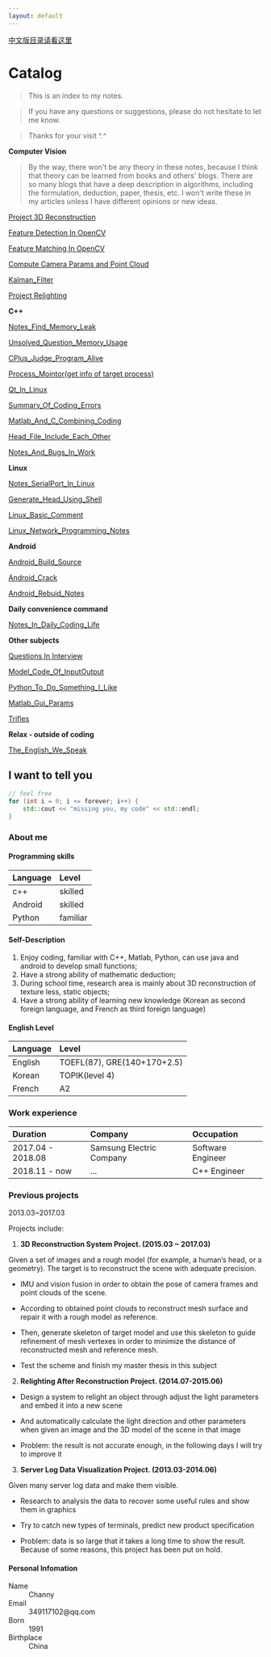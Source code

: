 ```yaml
---
layout: default
---
```


[中文版目录请看这里](./Index_Chinese)

# Catalog

>This is an index to my notes. 

>If you have any questions or suggestions, please do not hesitate to let me know.

>Thanks for your visit ^.^

**Computer Vision**

>By the way, there won't be any theory in these notes, because I think that theory can be learned from books and others' blogs. There are so many blogs that have a deep description in algorithms, including the formulation, deduction, paper, thesis, etc. I won't write these in my articles unless I have different opinions or new ideas.

[Project 3D Reconstruction](./blog/CV/Project_3D_Reconstruction.html)

[Feature Detection In OpenCV](./blog/CV/Feature_Detection_In_OpenCV.html)

[Feature Matching In OpenCV](./blog/CV/Feature_Matching_In_OpenCV.html)

[Compute Camera Params and Point Cloud](./blog/CV/Compute_Camera_Params_and_Point_Cloud.html)

[Kalman_Filter](./blog/CV/Kalman_Filter)

[Project Relighting](./blog/CV/Project_Relighting.html)

**C++**

[Notes_Find_Memory_Leak](./blog/C++/Notes_Find_Memory_Leak)

[Unsolved_Question_Memory_Usage](./blog/C++/Unsolved_Question_Memory_Usage)

[CPlus_Judge_Program_Alive](./blog/CPlus_Judge_Program_Alive)

[Process_Mointor(get info of target process)](./blog/C++/Process_Monitor)

[Qt_In_Linux](./blog/linux/Qt_In_Linux)

[Summary_Of_Coding_Errors](./blog/C++/Summary_Of_Coding_Errors)

[Matlab_And_C_Combining_Coding](./blog/C++/Matlab_And_C_Combining_Coding)

[Head_File_Include_Each_Other](./blog/C++/Head_File_Include_Each_Other)

[Notes_And_Bugs_In_Work](./blog/C++/Notes_And_Bugs_In_Work)

**Linux**

[Notes_SerialPort_In_Linux](./blog/linux/Notes_SerialPort_In_Linux)

[Generate_Head_Using_Shell](./blog/tools/Generate_Head_Using_Shell.html)

[Linux_Basic_Comment](./blog/linux/Linux_Basic_Comment)

[Linux_Network_Programming_Notes](./blog/linux/Linux_Network_Programming_Notes)

**Android**

[Android_Build_Source](./blog/Android/Android_Build_Source)

[Android_Crack](./blog/Android/Android_Crack.html)

[Android_Rebuid_Notes](./blog/Android/Android_Rebuid_Notes)

**Daily convenience command**

[Notes_In_Daily_Coding_Life](./blog/Notes_In_Daily_Coding_Life)

**Other subjects**

[Questions In Interview](./blog/Questions_In_Interview.html)

[Model_Code_Of_InputOutput](./blog/others/Model_Code_Of_InputOutput)

[Python_To_Do_Something_I_Like](./blog/others/Python_To_Do_Something_I_Like)

[Matlab_Gui_Params](./blog/others/Matlab_Gui_Params)

[Trifles](./blog/Trifles.html)

**Relax - outside of coding**

[The_English_We_Speak](./fun/Notes_The_English_We_Speak)

## I want to tell you

```c++
// feel free
for (int i = 0; i <= forever; i++) {
	std::cout << "missing you, my code" << std::endl;
}
```

### About me

#### Programming skills

| Language     | Level             |
|:-------------|:------------------|
| c++          | skilled           |
| Android      | skilled           |
| Python       | familiar          |

#### Self-Description

1. Enjoy coding, familiar with C++, Matlab, Python, can use java and android to develop small functions;
2. Have a strong ability of mathematic deduction;
3. During school time, research area is mainly about 3D reconstruction of texture less, static objects;
4. Have a strong ability of learning new knowledge (Korean as second foreign language, and French as third foreign language)

#### English Level

| Language     | Level                      |
|:-------------|:---------------------------|
| English      | TOEFL(87), GRE(140+170+2.5)|
| Korean       | TOPIK(level 4)             |
| French       | A2                         |

### Work experience

| Duration          | Company                           | Occupation        |
|:------------------|:----------------------------------|:------------------|
| 2017.04 - 2018.08 | Samsung Electric Company          | Software Engineer |
| 2018.11 - now 	| ...								| C++ Engineer   	|

### Previous projects

2013.03~2017.03

Projects include:

1. **3D Reconstruction System Project. (2015.03 ~ 2017.03)**

Given a set of images and a rough model (for example, a human’s head, or a geometry). The target is to reconstruct the scene with adequate precision.

- IMU and vision fusion in order to obtain the pose of camera frames and point clouds of the scene.

- According to obtained point clouds to reconstruct mesh surface and repair it with a rough model as reference.

- Then, generate skeleton of target model and use this skeleton to guide refinement of mesh vertexes in order to minimize the distance of reconstructed mesh and reference mesh.

- Test the scheme and finish my master thesis in this subject

2. **Relighting After Reconstruction Project. (2014.07-2015.06)**

- Design a system to relight an object through adjust the light parameters and embed it into a new scene

- And automatically calculate the light direction and other parameters when given an image and the 3D model of the scene in that image

- Problem: the result is not accurate enough, in the following days I will try to improve it

3. **Server Log Data Visualization Project. (2013.03-2014.06)**

Given many server log data and make them visible.

- Research to analysis the data to recover some useful rules and show them in graphics

- Try to catch new types of terminals, predict new product specification

- Problem: data is so large that it takes a long time to show the result. Because of some reasons, this project has been put on hold.

#### Personal Infomation

<dl>
<dt>Name</dt>
<dd>Channy</dd>
<dt>Email</dt>
<dd>349117102@qq.com</dd>
<dt>Born</dt>
<dd>1991</dd>
<dt>Birthplace</dt>
<dd>China</dd>
</dl>

